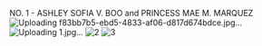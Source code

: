 NO. 1 - ASHLEY SOFIA V. BOO and PRINCESS MAE M. MARQUEZ
![Uploading f83bb7b5-ebd5-4833-af06-d817d674bdce.jpg…]()
![Uploading 1.jpg…]()
![2](https://github.com/princessmaemm/CSE_BlockDiagramAlgebra_ECE425_ME4203_Group10_2024/assets/161012750/cc777906-2474-4a0a-b618-fff8bc8215c1)
![3](https://github.com/princessmaemm/CSE_BlockDiagramAlgebra_ECE425_ME4203_Group10_2024/assets/161012750/b968a27a-89e3-46c8-bb7b-8cae5d341bdc)
